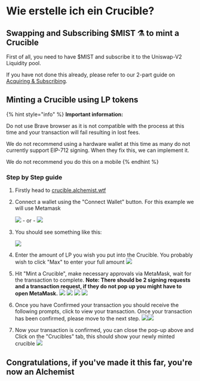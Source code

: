 # Wie erstelle ich ein Crucible?

## Swapping and Subscribing $MIST ⚗️ to mint a Crucible

First of all, you need to have $MIST and subscribe it to the Uniswap-V2 Liquidity pool.

If you have not done this already, please refer to our 2-part guide on [Acquiring & Subscribing](../../acquiring-and-subscribing.md).

## Minting a Crucible using LP tokens

{% hint style="info" %}
**Important information:** 

Do not use Brave browser as it is not compatible with the process at this time and your transaction will fail resulting in lost fees. 

We do not recommend using a hardware wallet at this time as many do not currently support EIP-712 signing. When they fix this, we can implement it.

We do not recommend you do this on a mobile
{% endhint %}

### Step by Step guide

1. Firstly head to [crucible.alchemist.wtf](https://crucible.alchemist.wtf/)
2. Connect a wallet using the "Connect Wallet" button. For this example we will use Metamask

   ![](../../.gitbook/assets/screenshot-2021-05-07-at-12.48.31.png) - or - ![](../../.gitbook/assets/screenshot-2021-05-07-at-12.48.38.png) 

3. You should see something like this:

    ![](../../.gitbook/assets/screenshot-2021-05-07-at-12.49.57.png) 

4. Enter the amount of LP you wish you put into the Crucible. You probably wish to click "Max" to enter your full amount  ![](../../.gitbook/assets/screenshot-2021-05-07-at-12.50.01.png)  
5. Hit "Mint a Crucible", make necessary approvals via MetaMask, wait for the transaction to complete. **Note: There should be 2 signing requests and a transaction request, if they do not pop up you might have to open MetaMask.**  ![](../../.gitbook/assets/screenshot-2021-05-07-at-12.50.05.png)  ![](../../.gitbook/assets/screenshot-2021-05-07-at-12.50.16.png) ![](../../.gitbook/assets/screenshot-2021-05-07-at-12.50.20.png) ![](../../.gitbook/assets/screenshot-2021-05-07-at-12.50.28.png) 
6. Once you have Confirmed your transaction you should receive the following prompts, click to view your transaction. Once your transaction has been confirmed, please move to the next step. ![](../../.gitbook/assets/screenshot-2021-05-07-at-13.12.02.png)![](../../.gitbook/assets/screenshot-2021-05-07-at-13.24.50.png) 
7. Now your transaction is confirmed, you can close the pop-up above and Click on the "Crucibles" tab, this should show your newly minted crucible  ![](../../.gitbook/assets/screenshot-2021-05-07-at-13.01.22.png) 

## **Congratulations, if you've made it this far, you're now an Alchemist**

